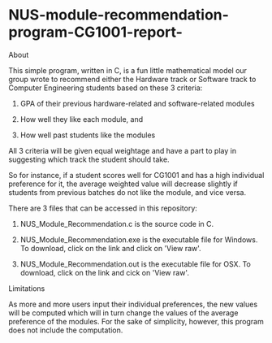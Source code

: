 # NUS-module-recommendation-program-CG1001-report-
About

This simple program, written in C, is a fun little mathematical model our group wrote to recommend either the Hardware track or Software track to Computer Engineering students based on these 3 criteria:

1) GPA of their previous hardware-related and software-related modules

2) How well they like each module, and

3) How well past students like the modules

All 3 criteria will be given equal weightage and have a part to play in suggesting which track the student should take.

So for instance, if a student scores well for CG1001 and has a high individual preference for it, the average weighted value will decrease slightly if students from previous batches do not like the module, and vice versa.

There are 3 files that can be accessed in this repository:

1) NUS_Module_Recommendation.c is the source code in C.

2) NUS_Module_Recommendation.exe is the executable file for Windows. To download, click on the link and click on 'View raw'.

3) NUS_Module_Recommendation.out is the executable file for OSX. To download, click on the link and cick on 'View raw'.

Limitations

As more and more users input their individual preferences, the new values will be computed which will in turn change the values of the average preference of the modules. For the sake of simplicity, however, this program does not include the computation.

